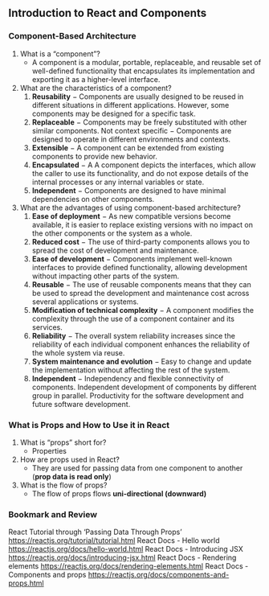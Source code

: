 ## Introduction to React and Components

### Component-Based Architecture
1. What is a “component”? 
    - A component is a modular, portable, replaceable, and reusable set of well-defined functionality that encapsulates its implementation and exporting it as a higher-level interface.
2. What are the characteristics of a component?
    1. **Reusability** − Components are usually designed to be reused in different situations in different applications. However, some components may be designed for a specific task.
    2. **Replaceable** − Components may be freely substituted with other similar components.
    Not context specific − Components are designed to operate in different environments and contexts.
    3. **Extensible** − A component can be extended from existing components to provide new behavior.
    4. **Encapsulated** − A A component depicts the interfaces, which allow the caller to use its functionality, and do not expose details of the internal processes or any internal variables or state.
    5. **Independent** − Components are designed to have minimal dependencies on other components.
3. What are the advantages of using component-based architecture?
    1. **Ease of deployment** − As new compatible versions become available, it is easier to replace existing versions with no impact on the other components or the system as a whole.
    2. **Reduced cost** − The use of third-party components allows you to spread the cost of development and maintenance.
    3. **Ease of development** − Components implement well-known interfaces to provide defined functionality, allowing development without impacting other parts of the system.
    4. **Reusable** − The use of reusable components means that they can be used to spread the development and maintenance cost across several applications or systems.
    5. **Modification of technical complexity** − A component modifies the complexity through the use of a component container and its services.
    6. **Reliability** − The overall system reliability increases since the reliability of each individual component enhances the reliability of the whole system via reuse.
    7. **System maintenance and evolution** − Easy to change and update the implementation without affecting the rest of the system.
    8. **Independent** − Independency and flexible connectivity of components. Independent development of components by different group in parallel. Productivity for the software development and future software development.

###  What is Props and How to Use it in React
1. What is “props” short for?
    - Properties
2. How are props used in React?
    - They are used for passing data from one component to another (**prop data is read only**)
3. What is the flow of props?
    - The flow of props flows **uni-directional (downward)**

### Bookmark and Review
React Tutorial through ‘Passing Data Through Props’ https://reactjs.org/tutorial/tutorial.html
React Docs - Hello world https://reactjs.org/docs/hello-world.html
React Docs - Introducing JSX https://reactjs.org/docs/introducing-jsx.html
React Docs - Rendering elements https://reactjs.org/docs/rendering-elements.html
React Docs - Components and props https://reactjs.org/docs/components-and-props.html